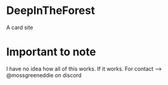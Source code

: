 # DeepInTheForest
A card site

# Important to note
I have no idea how all of this works. If it works. For contact --> @mossgreeneddie on discord
